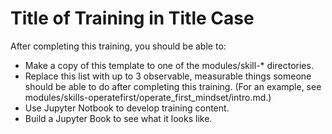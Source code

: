 # Title of Training in Title Case

After completing this training, you should be able to:
* Make a copy of this template to one of the modules/skill-* directories.
* Replace this list with up to 3 observable, measurable things someone should be able to do after completing this training. (For an example, see modules/skills-operatefirst/operate_first_mindset/intro.md.)
* Use Jupyter Notbook to develop training content.
* Build a Jupyter Book to see what it looks like.
